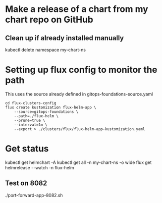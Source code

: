 # Make a release of a chart from my chart repo on GitHub

## Clean up if already installed manually
kubectl delete namespace my-chart-ns

# Setting up flux config to monitor the path
This uses the source already defined in gitops-foundations-source.yaml


```
cd flux-clusters-config
flux create kustomization flux-helm-app \
    --source=gitops-foundations \
    --path=./flux-helm \
    --prune=true \
    --interval=1m \
    --export > ./clusters/flux/flux-helm-app-kustomization.yaml
```

# Get status
kubectl get helmchart -A
kubectl get all -n my-chart-ns -o wide
flux get helmrelease --watch -n flux-helm

## Test on 8082
./port-forward-app-8082.sh

